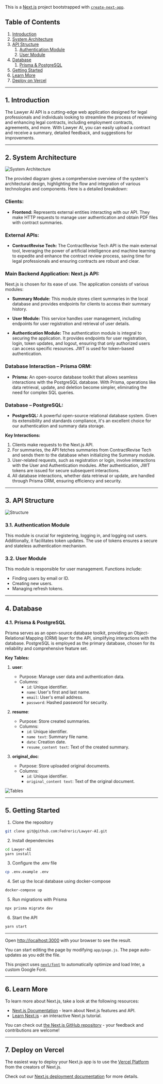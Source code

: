 This is a [Next.js](https://nextjs.org/) project bootstrapped with [`create-next-app`](https://github.com/vercel/next.js/tree/canary/packages/create-next-app).

## **Table of Contents**

1. [Introduction](#1-introduction)
2. [System Architecture](#2-system-architecture)
3. [API Structure](#3-api-structure)
    1. [Authentication Module](#31-authentication-module)
    2. [User Module](#32-user-module)    
4. [Database](#4-database)
    1. [Prisma & PostgreSQL](#41-prisma--postgresql)
5. [Getting Started](#5-getting-started)
6. [Learn More](#6-learn-more)
7. [Deploy on Vercel](#7-deploy-on-vercel)

---

## **1. Introduction**
The Lawyer AI API is a cutting-edge web application designed for legal professionals and individuals looking to streamline the process of reviewing and enhancing legal contracts, including employment contracts, agreements, and more. With Lawyer AI, you can easily upload a contract and receive a summary, detailed feedback, and suggestions for improvements.

---

## **2. System Architecture**
![System Architecture](src/assets/architecture.png)

The provided diagram gives a comprehensive overview of the system's architectural design, highlighting the flow and integration of various technologies and components. Here is a detailed breakdown:

### **Clients:**
- **Frontend:** Represents external entities interacting with our API. They make HTTP requests to manage user authentication and obtain PDF files with contract summaries.

### **External APIs:**
- **ContractRevise Tech:** The ContractRevise Tech API is the main external tool, leveraging the power of artificial intelligence and machine learning to expedite and enhance the contract review process, saving time for legal professionals and ensuring contracts are robust and clear.

### **Main Backend Application: Next.js API:**
Next.js is chosen for its ease of use. The application consists of various modules:

- **Summary Module:** This module stores client summaries in the local database and provides endpoints for clients to access their summary history.
  
- **User Module:** This service handles user management, including endpoints for user registration and retrieval of user details.
  
- **Authentication Module:** The authentication module is integral to securing the application. It provides endpoints for user registration, login, token updates, and logout, ensuring that only authorized users can access specific resources. JWT is used for token-based authentication.

### **Database Interaction – Prisma ORM:**
- **Prisma:** An open-source database toolkit that allows seamless interactions with the PostgreSQL database. With Prisma, operations like data retrieval, update, and deletion become simpler, eliminating the need for complex SQL queries.

### **Database – PostgreSQL:**
- **PostgreSQL:** A powerful open-source relational database system. Given its extensibility and standards compliance, it's an excellent choice for our authentication and summary data storage.

**Key Interactions:**
1. Clients make requests to the Next.js API.
2. For summaries, the API fetches summaries from ContractRevise Tech and sends them to the database when initializing the Summary module.
3. User-related requests, such as registration or login, involve interactions with the User and Authentication modules. After authentication, JWT tokens are issued for secure subsequent interactions.
4. All database interactions, whether data retrieval or update, are handled through Prisma ORM, ensuring efficiency and security.

---

## **3. API Structure**
![Structure](src/assets/infrastructure.png)

### **3.1. Authentication Module**

This module is crucial for registering, logging in, and logging out users. Additionally, it facilitates token updates. The use of tokens ensures a secure and stateless authentication mechanism.

### **3.2. User Module**

This module is responsible for user management. Functions include:

- Finding users by email or ID.
- Creating new users.
- Managing refresh tokens.

---

## **4. Database**

### **4.1. Prisma & PostgreSQL**

Prisma serves as an open-source database toolkit, providing an Object-Relational Mapping (ORM) layer for the API, simplifying interactions with the database. PostgreSQL is employed as the primary database, chosen for its reliability and comprehensive feature set.

**Key Tables:**

1. **user**:
   - Purpose: Manage user data and authentication data.
   - Columns:
     - `id`: Unique identifier.
     - `name`: User's first and last name.
     - `email`: User's email address.
     - `password`: Hashed password for security.     

2. **resume**:
   - Purpose: Store created summaries.
   - Columns:
     - `id`: Unique identifier.
     - `name text`: Summary file name.
     - `date`: Creation date.
     - `resume_content text`: Text of the created summary.    

3. **original_doc**:
   - Purpose: Store uploaded original documents.
   - Columns:
     - `id`: Unique identifier.
     - `original_content text`: Text of the original document.    

![Tables](src/assets/BD_Tables.png)

---

## **5. Getting Started**

1. Clone the repository 

  ```bash 
  git clone git@github.com:Fedreric/Lawyer-AI.git
  ```

2. Install dependencies

  ```bash 
  cd Lawyer-AI
  yarn install
  ``` 

3. Configure the .env file

  ```bash
  cp .env.example .env
  ```

4. Set up the local database using docker-compose

  ```bash
  docker-compose up
  ```

5. Run migrations with Prisma

  ```bash
  npx prisma migrate dev
  ```

6. Start the API

  ```bash
  yarn start
  ```

---

Open [http://localhost:3000](http://localhost:3000) with your browser to see the result.

You can start editing the page by modifying `app/page.js`. The page auto-updates as you edit the file.

This project uses [`next/font`](https://nextjs.org/docs/basic-features/font-optimization) to automatically optimize and load Inter, a custom Google Font.

---

## **6. Learn More**

To learn more about Next.js, take a look at the following resources:

- [Next.js Documentation](https://nextjs.org/docs) - learn about Next.js features and API.
- [Learn Next.js](https://nextjs.org/learn) - an interactive Next.js tutorial.

You can check out [the Next.js GitHub repository](https://github.com/vercel/next.js/) - your feedback and contributions are welcome!

---

## **7. Deploy on Vercel**

The easiest way to deploy your Next.js app is to use the [Vercel Platform](https://vercel.com/new?utm_medium=default-template&filter=next.js&utm_source=create-next-app&utm_campaign=create-next-app-readme) from the creators of Next.js.

Check out our [Next.js deployment documentation](https://nextjs.org/docs/deployment) for more details.

